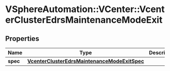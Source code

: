 # VSphereAutomation::VCenter::VcenterClusterEdrsMaintenanceModeExit

## Properties
Name | Type | Description | Notes
------------ | ------------- | ------------- | -------------
**spec** | [**VcenterClusterEdrsMaintenanceModeExitSpec**](VcenterClusterEdrsMaintenanceModeExitSpec.md) |  | 


